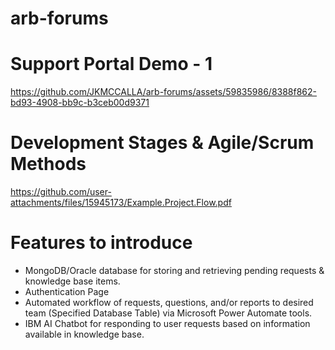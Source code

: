 # arb-forums
 
# Support Portal Demo - 1
https://github.com/JKMCCALLA/arb-forums/assets/59835986/8388f862-bd93-4908-bb9c-b3ceb00d9371

# Development Stages & Agile/Scrum Methods
https://github.com/user-attachments/files/15945173/Example.Project.Flow.pdf

# Features to introduce
- MongoDB/Oracle database for storing and retrieving pending requests & knowledge base items.
- Authentication Page
- Automated workflow of requests, questions, and/or reports to desired team (Specified Database Table) via Microsoft Power Automate tools.
- IBM AI Chatbot for responding to user requests based on information available in knowledge base.
